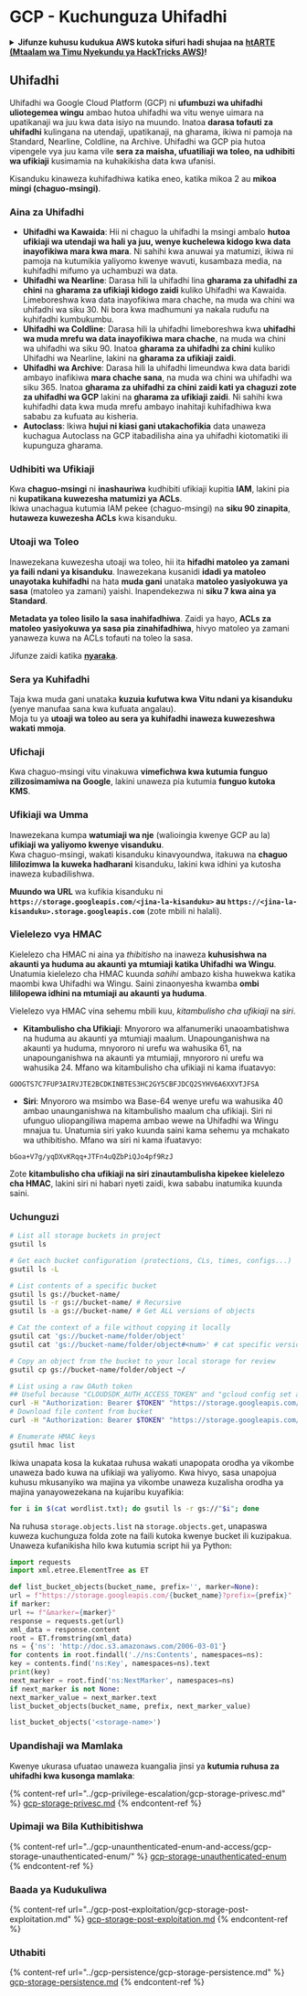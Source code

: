 # GCP - Kuchunguza Uhifadhi

<details>

<summary><strong>Jifunze kuhusu kudukua AWS kutoka sifuri hadi shujaa na</strong> <a href="https://training.hacktricks.xyz/courses/arte"><strong>htARTE (Mtaalam wa Timu Nyekundu ya HackTricks AWS)</strong></a><strong>!</strong></summary>

Njia nyingine za kusaidia HackTricks:

* Ikiwa unataka kuona **kampuni yako ikitangazwa kwenye HackTricks** au **kupakua HackTricks kwa PDF** Angalia [**MIPANGO YA USAJILI**](https://github.com/sponsors/carlospolop)!
* Pata [**bidhaa rasmi za PEASS & HackTricks**](https://peass.creator-spring.com)
* Gundua [**Familia ya PEASS**](https://opensea.io/collection/the-peass-family), mkusanyiko wetu wa [**NFTs**](https://opensea.io/collection/the-peass-family) ya kipekee
* **Jiunge na** 💬 [**Kikundi cha Discord**](https://discord.gg/hRep4RUj7f) au kikundi cha [**telegram**](https://t.me/peass) au **nifuata** kwenye **Twitter** 🐦 [**@carlospolopm**](https://twitter.com/carlospolopm)**.**
* **Shiriki mbinu zako za kudukua kwa kuwasilisha PRs kwa** [**HackTricks**](https://github.com/carlospolop/hacktricks) na [**HackTricks Cloud**](https://github.com/carlospolop/hacktricks-cloud) repos za github.

</details>

## Uhifadhi

Uhifadhi wa Google Cloud Platform (GCP) ni **ufumbuzi wa uhifadhi uliotegemea wingu** ambao hutoa uhifadhi wa vitu wenye uimara na upatikanaji wa juu kwa data isiyo na muundo. Inatoa **darasa tofauti za uhifadhi** kulingana na utendaji, upatikanaji, na gharama, ikiwa ni pamoja na Standard, Nearline, Coldline, na Archive. Uhifadhi wa GCP pia hutoa vipengele vya juu kama vile **sera za maisha, ufuatiliaji wa toleo, na udhibiti wa ufikiaji** kusimamia na kuhakikisha data kwa ufanisi.

Kisanduku kinaweza kuhifadhiwa katika eneo, katika mikoa 2 au **mikoa mingi (chaguo-msingi)**.

### Aina za Uhifadhi

* **Uhifadhi wa Kawaida**: Hii ni chaguo la uhifadhi la msingi ambalo **hutoa ufikiaji wa utendaji wa hali ya juu, wenye kuchelewa kidogo kwa data inayofikiwa mara kwa mara**. Ni sahihi kwa anuwai ya matumizi, ikiwa ni pamoja na kutumikia yaliyomo kwenye wavuti, kusambaza media, na kuhifadhi mifumo ya uchambuzi wa data.
* **Uhifadhi wa Nearline**: Darasa hili la uhifadhi lina **gharama za uhifadhi za chini** na **gharama za ufikiaji kidogo zaidi** kuliko Uhifadhi wa Kawaida. Limeboreshwa kwa data inayofikiwa mara chache, na muda wa chini wa uhifadhi wa siku 30. Ni bora kwa madhumuni ya nakala rudufu na kuhifadhi kumbukumbu.
* **Uhifadhi wa Coldline**: Darasa hili la uhifadhi limeboreshwa kwa **uhifadhi wa muda mrefu wa data inayofikiwa mara chache**, na muda wa chini wa uhifadhi wa siku 90. Inatoa **gharama za uhifadhi za chini** kuliko Uhifadhi wa Nearline, lakini na **gharama za ufikiaji zaidi**.
* **Uhifadhi wa Archive**: Darasa hili la uhifadhi limeundwa kwa data baridi ambayo inafikiwa **mara chache sana**, na muda wa chini wa uhifadhi wa siku 365. Inatoa **gharama za uhifadhi za chini zaidi kati ya chaguzi zote za uhifadhi wa GCP** lakini na **gharama za ufikiaji zaidi**. Ni sahihi kwa kuhifadhi data kwa muda mrefu ambayo inahitaji kuhifadhiwa kwa sababu za kufuata au kisheria.
* **Autoclass**: Ikiwa **hujui ni kiasi gani utakachofikia** data unaweza kuchagua Autoclass na GCP itabadilisha aina ya uhifadhi kiotomatiki ili kupunguza gharama.

### Udhibiti wa Ufikiaji

Kwa **chaguo-msingi** ni **inashauriwa** kudhibiti ufikiaji kupitia **IAM**, lakini pia ni **kupatikana kuwezesha matumizi ya ACLs**.\
Ikiwa unachagua kutumia IAM pekee (chaguo-msingi) na **siku 90 zinapita**, **hutaweza kuwezesha ACLs** kwa kisanduku.

### Utoaji wa Toleo

Inawezekana kuwezesha utoaji wa toleo, hii ita **hifadhi matoleo ya zamani ya faili ndani ya kisanduku**. Inawezekana kusanidi **idadi ya matoleo unayotaka kuhifadhi** na hata **muda gani** unataka **matoleo yasiyokuwa ya sasa** (matoleo ya zamani) yaishi. Inapendekezwa ni **siku 7 kwa aina ya Standard**.

**Metadata ya toleo lisilo la sasa inahifadhiwa**. Zaidi ya hayo, **ACLs za matoleo yasiyokuwa ya sasa pia zinahifadhiwa**, hivyo matoleo ya zamani yanaweza kuwa na ACLs tofauti na toleo la sasa.

Jifunze zaidi katika [**nyaraka**](https://cloud.google.com/storage/docs/object-versioning).

### Sera ya Kuhifadhi

Taja kwa muda gani unataka **kuzuia kufutwa kwa Vitu ndani ya kisanduku** (yenye manufaa sana kwa kufuata angalau).\
Moja tu ya **utoaji wa toleo au sera ya kuhifadhi inaweza kuwezeshwa wakati mmoja**.

### Ufichaji

Kwa chaguo-msingi vitu vinakuwa **vimefichwa kwa kutumia funguo zilizosimamiwa na Google**, lakini unaweza pia kutumia **funguo kutoka KMS**.

### Ufikiaji wa Umma

Inawezekana kumpa **watumiaji wa nje** (walioingia kwenye GCP au la) **ufikiaji wa yaliyomo kwenye visanduku**. \
Kwa chaguo-msingi, wakati kisanduku kinavyoundwa, itakuwa na **chaguo lililozimwa la kuweka hadharani** kisanduku, lakini kwa idhini ya kutosha inaweza kubadilishwa.

**Muundo wa URL** wa kufikia kisanduku ni **`https://storage.googleapis.com/<jina-la-kisanduku>` au `https://<jina-la-kisanduku>.storage.googleapis.com`** (zote mbili ni halali).

### Vielelezo vya HMAC

Kielelezo cha HMAC ni aina ya _thibitisho_ na inaweza **kuhusishwa na akaunti ya huduma au akaunti ya mtumiaji katika Uhifadhi wa Wingu**. Unatumia kielelezo cha HMAC kuunda _sahihi_ ambazo kisha huwekwa katika maombi kwa Uhifadhi wa Wingu. Saini zinaonyesha kwamba **ombi lililopewa idhini na mtumiaji au akaunti ya huduma**.

Vielelezo vya HMAC vina sehemu mbili kuu, _kitambulisho cha ufikiaji_ na _siri_.

*   **Kitambulisho cha Ufikiaji**: Mnyororo wa alfanumeriki unaoambatishwa na huduma au akaunti ya mtumiaji maalum. Unapounganishwa na akaunti ya huduma, mnyororo ni urefu wa wahusika 61, na unapounganishwa na akaunti ya mtumiaji, mnyororo ni urefu wa wahusika 24. Mfano wa kitambulisho cha ufikiaji ni kama ifuatavyo:

`GOOGTS7C7FUP3AIRVJTE2BCDKINBTES3HC2GY5CBFJDCQ2SYHV6A6XXVTJFSA`
*   **Siri**: Mnyororo wa msimbo wa Base-64 wenye urefu wa wahusika 40 ambao unaunganishwa na kitambulisho maalum cha ufikiaji. Siri ni ufunguo uliopangiliwa mapema ambao wewe na Uhifadhi wa Wingu mnajua tu. Unatumia siri yako kuunda saini kama sehemu ya mchakato wa uthibitisho. Mfano wa siri ni kama ifuatavyo:

`bGoa+V7g/yqDXvKRqq+JTFn4uQZbPiQJo4pf9RzJ`

Zote **kitambulisho cha ufikiaji na siri zinautambulisha kipekee kielelezo cha HMAC**, lakini siri ni habari nyeti zaidi, kwa sababu inatumika kuunda saini. 

### Uchunguzi
```bash
# List all storage buckets in project
gsutil ls

# Get each bucket configuration (protections, CLs, times, configs...)
gsutil ls -L

# List contents of a specific bucket
gsutil ls gs://bucket-name/
gsutil ls -r gs://bucket-name/ # Recursive
gsutil ls -a gs://bucket-name/ # Get ALL versions of objects

# Cat the context of a file without copying it locally
gsutil cat 'gs://bucket-name/folder/object'
gsutil cat 'gs://bucket-name/folder/object#<num>' # cat specific version

# Copy an object from the bucket to your local storage for review
gsutil cp gs://bucket-name/folder/object ~/

# List using a raw OAuth token
## Useful because "CLOUDSDK_AUTH_ACCESS_TOKEN" and "gcloud config set auth/access_token_file" doesn't work with gsutil
curl -H "Authorization: Bearer $TOKEN" "https://storage.googleapis.com/storage/v1/b/<storage-name>/o"
# Download file content from bucket
curl -H "Authorization: Bearer $TOKEN" "https://storage.googleapis.com/storage/v1/b/supportstorage-58249/o/flag.txt?alt=media" --output -

# Enumerate HMAC keys
gsutil hmac list
```
Ikiwa unapata kosa la kukataa ruhusa wakati unapopata orodha ya vikombe unaweza bado kuwa na ufikiaji wa yaliyomo. Kwa hivyo, sasa unapojua kuhusu mkusanyiko wa majina ya vikombe unaweza kuzalisha orodha ya majina yanayowezekana na kujaribu kuyafikia:
```bash
for i in $(cat wordlist.txt); do gsutil ls -r gs://"$i"; done
```
Na ruhusa `storage.objects.list` na `storage.objects.get`, unapaswa kuweza kuchunguza folda zote na faili kutoka kwenye bucket ili kuzipakua. Unaweza kufanikisha hilo kwa kutumia script hii ya Python:
```python
import requests
import xml.etree.ElementTree as ET

def list_bucket_objects(bucket_name, prefix='', marker=None):
url = f"https://storage.googleapis.com/{bucket_name}?prefix={prefix}"
if marker:
url += f"&marker={marker}"
response = requests.get(url)
xml_data = response.content
root = ET.fromstring(xml_data)
ns = {'ns': 'http://doc.s3.amazonaws.com/2006-03-01'}
for contents in root.findall('.//ns:Contents', namespaces=ns):
key = contents.find('ns:Key', namespaces=ns).text
print(key)
next_marker = root.find('ns:NextMarker', namespaces=ns)
if next_marker is not None:
next_marker_value = next_marker.text
list_bucket_objects(bucket_name, prefix, next_marker_value)

list_bucket_objects('<storage-name>')
```
### Upandishaji wa Mamlaka

Kwenye ukurasa ufuatao unaweza kuangalia jinsi ya **kutumia ruhusa za uhifadhi kwa kusonga mamlaka**:

{% content-ref url="../gcp-privilege-escalation/gcp-storage-privesc.md" %}
[gcp-storage-privesc.md](../gcp-privilege-escalation/gcp-storage-privesc.md)
{% endcontent-ref %}

### Upimaji wa Bila Kuthibitishwa

{% content-ref url="../gcp-unaunthenticated-enum-and-access/gcp-storage-unauthenticated-enum/" %}
[gcp-storage-unauthenticated-enum](../gcp-unaunthenticated-enum-and-access/gcp-storage-unauthenticated-enum/)
{% endcontent-ref %}

### Baada ya Kudukuliwa

{% content-ref url="../gcp-post-exploitation/gcp-storage-post-exploitation.md" %}
[gcp-storage-post-exploitation.md](../gcp-post-exploitation/gcp-storage-post-exploitation.md)
{% endcontent-ref %}

### Uthabiti

{% content-ref url="../gcp-persistence/gcp-storage-persistence.md" %}
[gcp-storage-persistence.md](../gcp-persistence/gcp-storage-persistence.md)
{% endcontent-ref %}
